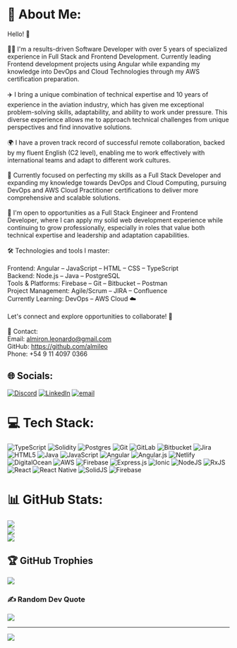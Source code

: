 # 💫 About Me:
Hello! 👋<br><br>👨‍💻 I'm a results-driven Software Developer with over 5 years of specialized experience in Full Stack and Frontend Development. Currently leading Frontend development projects using Angular while expanding my knowledge into DevOps and Cloud Technologies through my AWS certification preparation.<br><br>✈️ I bring a unique combination of technical expertise and 10 years of experience in the aviation industry, which has given me exceptional problem-solving skills, adaptability, and ability to work under pressure. This diverse experience allows me to approach technical challenges from unique perspectives and find innovative solutions.<br><br>🌍 I have a proven track record of successful remote collaboration, backed by my fluent English (C2 level), enabling me to work effectively with international teams and adapt to different work cultures.<br><br>🎯 Currently focused on perfecting my skills as a Full Stack Developer and expanding my knowledge towards DevOps and Cloud Computing, pursuing DevOps and AWS Cloud Practitioner certifications to deliver more comprehensive and scalable solutions.<br><br>🚀 I'm open to opportunities as a Full Stack Engineer and Frontend Developer, where I can apply my solid web development experience while continuing to grow professionally, especially in roles that value both technical expertise and leadership and adaptation capabilities.<br><br>🛠️ Technologies and tools I master:<br><br>Frontend: Angular – JavaScript – HTML – CSS – TypeScript<br>Backend: Node.js – Java – PostgreSQL<br>Tools & Platforms: Firebase – Git – Bitbucket – Postman<br>Project Management: Agile/Scrum – JIRA – Confluence<br>Currently Learning: DevOps – AWS Cloud ☁️<br><br>Let's connect and explore opportunities to collaborate! 🤝<br><br>📩 Contact:<br>Email: almiron.leonardo@gmail.com<br>GitHub: https://github.com/almileo<br>Phone: +54 9 11 4097 0366


## 🌐 Socials:
[![Discord](https://img.shields.io/badge/Discord-%237289DA.svg?logo=discord&logoColor=white)](https://discord.gg/0xleito) [![LinkedIn](https://img.shields.io/badge/LinkedIn-%230077B5.svg?logo=linkedin&logoColor=white)](https://linkedin.com/in/leonardo-almiron) [![email](https://img.shields.io/badge/Email-D14836?logo=gmail&logoColor=white)](mailto:almiron.leonardo@gmail.com) 

# 💻 Tech Stack:
![TypeScript](https://img.shields.io/badge/typescript-%23007ACC.svg?style=for-the-badge&logo=typescript&logoColor=white) ![Solidity](https://img.shields.io/badge/Solidity-%23363636.svg?style=for-the-badge&logo=solidity&logoColor=white) ![Postgres](https://img.shields.io/badge/postgres-%23316192.svg?style=for-the-badge&logo=postgresql&logoColor=white) ![Git](https://img.shields.io/badge/git-%23F05033.svg?style=for-the-badge&logo=git&logoColor=white) ![GitLab](https://img.shields.io/badge/gitlab-%23181717.svg?style=for-the-badge&logo=gitlab&logoColor=white) ![Bitbucket](https://img.shields.io/badge/bitbucket-%230047B3.svg?style=for-the-badge&logo=bitbucket&logoColor=white) ![Jira](https://img.shields.io/badge/jira-%230A0FFF.svg?style=for-the-badge&logo=jira&logoColor=white) ![HTML5](https://img.shields.io/badge/html5-%23E34F26.svg?style=for-the-badge&logo=html5&logoColor=white) ![Java](https://img.shields.io/badge/java-%23ED8B00.svg?style=for-the-badge&logo=openjdk&logoColor=white) ![JavaScript](https://img.shields.io/badge/javascript-%23323330.svg?style=for-the-badge&logo=javascript&logoColor=%23F7DF1E) ![Angular](https://img.shields.io/badge/angular-%23DD0031.svg?style=for-the-badge&logo=angular&logoColor=white) ![Angular.js](https://img.shields.io/badge/angular.js-%23E23237.svg?style=for-the-badge&logo=angularjs&logoColor=white) ![Netlify](https://img.shields.io/badge/netlify-%23000000.svg?style=for-the-badge&logo=netlify&logoColor=#00C7B7) ![DigitalOcean](https://img.shields.io/badge/DigitalOcean-%230167ff.svg?style=for-the-badge&logo=digitalOcean&logoColor=white) ![AWS](https://img.shields.io/badge/AWS-%23FF9900.svg?style=for-the-badge&logo=amazon-aws&logoColor=white) ![Firebase](https://img.shields.io/badge/firebase-%23039BE5.svg?style=for-the-badge&logo=firebase) ![Express.js](https://img.shields.io/badge/express.js-%23404d59.svg?style=for-the-badge&logo=express&logoColor=%2361DAFB) ![Ionic](https://img.shields.io/badge/Ionic-%233880FF.svg?style=for-the-badge&logo=Ionic&logoColor=white) ![NodeJS](https://img.shields.io/badge/node.js-6DA55F?style=for-the-badge&logo=node.js&logoColor=white) ![RxJS](https://img.shields.io/badge/rxjs-%23B7178C.svg?style=for-the-badge&logo=reactivex&logoColor=white) ![React](https://img.shields.io/badge/react-%2320232a.svg?style=for-the-badge&logo=react&logoColor=%2361DAFB) ![React Native](https://img.shields.io/badge/react_native-%2320232a.svg?style=for-the-badge&logo=react&logoColor=%2361DAFB) ![SolidJS](https://img.shields.io/badge/SolidJS-2c4f7c?style=for-the-badge&logo=solid&logoColor=c8c9cb) ![Firebase](https://img.shields.io/badge/firebase-a08021?style=for-the-badge&logo=firebase&logoColor=ffcd34)
# 📊 GitHub Stats:
![](https://github-readme-stats.vercel.app/api?username=almileo&theme=dark&hide_border=false&include_all_commits=false&count_private=false)<br/>
![](https://nirzak-streak-stats.vercel.app/?user=almileo&theme=dark&hide_border=false)<br/>
![](https://github-readme-stats.vercel.app/api/top-langs/?username=almileo&theme=dark&hide_border=false&include_all_commits=false&count_private=false&layout=compact)

## 🏆 GitHub Trophies
![](https://github-profile-trophy.vercel.app/?username=almileo&theme=radical&no-frame=false&no-bg=true&margin-w=4)

### ✍️ Random Dev Quote
![](https://quotes-github-readme.vercel.app/api?type=horizontal&theme=radical)

---
[![](https://visitcount.itsvg.in/api?id=almileo&icon=0&color=1)](https://visitcount.itsvg.in)

<!-- Proudly created with GPRM ( https://gprm.itsvg.in ) -->

